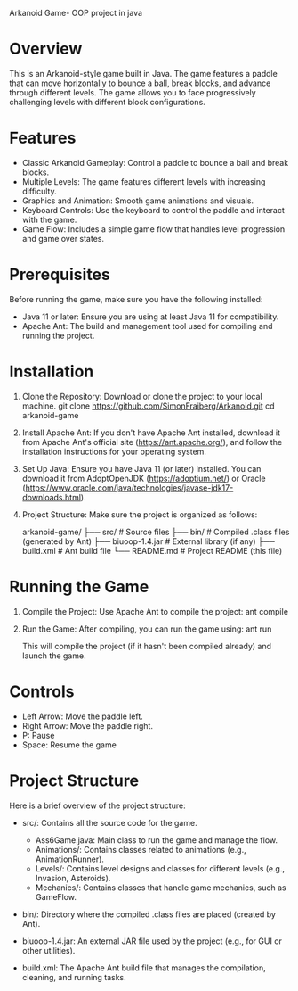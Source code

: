 Arkanoid Game- OOP project in java

Overview
=========
This is an Arkanoid-style game built in Java. The game features a paddle that can move horizontally to bounce a ball, break blocks, and advance through different levels. The game allows you to face progressively challenging levels with different block configurations.

Features
=========
- Classic Arkanoid Gameplay: Control a paddle to bounce a ball and break blocks.
- Multiple Levels: The game features different levels with increasing difficulty.
- Graphics and Animation: Smooth game animations and visuals.
- Keyboard Controls: Use the keyboard to control the paddle and interact with the game.
- Game Flow: Includes a simple game flow that handles level progression and game over states.

Prerequisites
===============
Before running the game, make sure you have the following installed:

- Java 11 or later: Ensure you are using at least Java 11 for compatibility.
- Apache Ant: The build and management tool used for compiling and running the project.

Installation
=============
1. Clone the Repository: Download or clone the project to your local machine.
   git clone https://github.com/SimonFraiberg/Arkanoid.git
   cd arkanoid-game

2. Install Apache Ant: If you don't have Apache Ant installed, download it from Apache Ant's official site (https://ant.apache.org/), and follow the installation instructions for your operating system.

3. Set Up Java: Ensure you have Java 11 (or later) installed. You can download it from AdoptOpenJDK (https://adoptium.net/) or Oracle (https://www.oracle.com/java/technologies/javase-jdk17-downloads.html).

4. Project Structure: Make sure the project is organized as follows:

   arkanoid-game/
   ├── src/                  # Source files
   ├── bin/                  # Compiled .class files (generated by Ant)
   ├── biuoop-1.4.jar        # External library (if any)
   ├── build.xml             # Ant build file
   └── README.md             # Project README (this file)

Running the Game
================
1. Compile the Project:
   Use Apache Ant to compile the project:
   ant compile

2. Run the Game:
   After compiling, you can run the game using:
   ant run

   This will compile the project (if it hasn't been compiled already) and launch the game.


Controls
=========
- Left Arrow: Move the paddle left.
- Right Arrow: Move the paddle right.
- P: Pause
- Space: Resume the game

Project Structure
=================
Here is a brief overview of the project structure:

- src/: Contains all the source code for the game.
  - Ass6Game.java: Main class to run the game and manage the flow.
  - Animations/: Contains classes related to animations (e.g., AnimationRunner).
  - Levels/: Contains level designs and classes for different levels (e.g., Invasion, Asteroids).
  - Mechanics/: Contains classes that handle game mechanics, such as GameFlow.

- bin/: Directory where the compiled .class files are placed (created by Ant).

- biuoop-1.4.jar: An external JAR file used by the project (e.g., for GUI or other utilities).

- build.xml: The Apache Ant build file that manages the compilation, cleaning, and running tasks.

